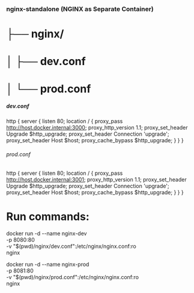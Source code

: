 ### nginx-standalone (NGINX as Separate Container)

# ├── nginx/

# │ ├── dev.conf

# │ └── prod.conf

##### dev.conf

http {
server {
listen 80;
location / {
proxy_pass http://host.docker.internal:3000;
proxy_http_version 1.1;
proxy_set_header Upgrade $http_upgrade;
proxy_set_header Connection 'upgrade';
proxy_set_header Host $host;
proxy_cache_bypass $http_upgrade;
}
}
}

###### prod.conf

http {
server {
listen 80;
location / {
proxy_pass http://host.docker.internal:3001;
proxy_http_version 1.1;
proxy_set_header Upgrade $http_upgrade;
proxy_set_header Connection 'upgrade';
proxy_set_header Host $host;
proxy_cache_bypass $http_upgrade;
}
}
}

# Run commands:

docker run -d --name nginx-dev \
 -p 8080:80 \
 -v "$(pwd)/nginx/dev.conf":/etc/nginx/nginx.conf:ro \
 nginx

docker run -d --name nginx-prod \
 -p 8081:80 \
 -v "$(pwd)/nginx/prod.conf":/etc/nginx/nginx.conf:ro \
 nginx
